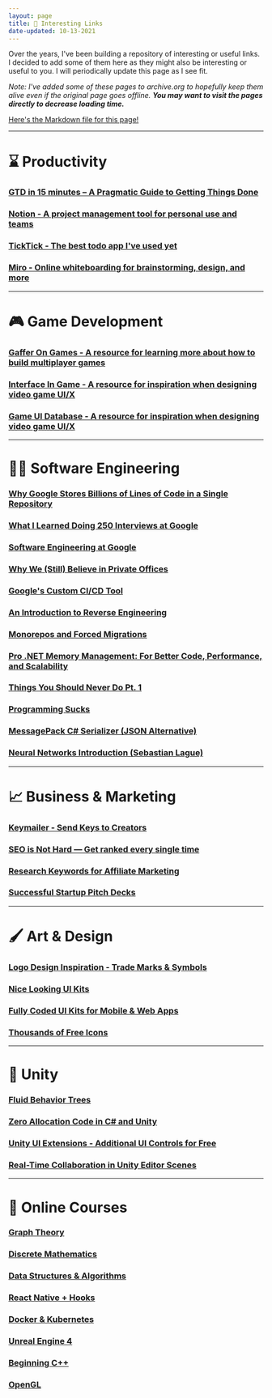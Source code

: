 ```yaml
---
layout: page
title: 🔗 Interesting Links
date-updated: 10-13-2021
---
```


Over the years, I've been building a repository of interesting or useful links. I decided to add some of them here as they might also be interesting or useful to you. I will periodically update this page as I see fit.

*Note: I've added some of these pages to archive.org to hopefully keep them alive even if the original page goes offline. **You may want to visit the pages directly to decrease loading time.***

[Here's the Markdown file for this page!](https://github.com/tatelax/tatelax.github.io/blob/master/pages/links.md)

---

# ⌛ Productivity

### [GTD in 15 minutes – A Pragmatic Guide to Getting Things Done](https://web.archive.org/web/20211013165523/https://hamberg.no/gtd/)

### [Notion - A project management tool for personal use and teams](https://www.notion.so/)

### [TickTick - The best todo app I've used yet](https://ticktick.com/?language=en_US)

### [Miro - Online whiteboarding for brainstorming, design, and more](https://miro.com/)

---

# 🎮 Game Development

### [Gaffer On Games - A resource for learning more about how to build multiplayer games](https://web.archive.org/web/20211013165807/https://gafferongames.com/)

### [Interface In Game - A resource for inspiration when designing video game UI/X](https://web.archive.org/web/20210915172509/https://interfaceingame.com/)

### [Game UI Database - A resource for inspiration when designing video game UI/X](https://web.archive.org/web/20211013170417/https://www.gameuidatabase.com/index.php)

---

# 👨‍💻 Software Engineering

### [Why Google Stores Billions of Lines of Code in a Single Repository](https://www.youtube.com/watch?v=W71BTkUbdqE)

### [What I Learned Doing 250 Interviews at Google](https://www.youtube.com/watch?v=r8RxkpUvxK0)

### [Software Engineering at Google](https://web.archive.org/web/20211013171001/https://arxiv.org/ftp/arxiv/papers/1702/1702.01715.pdf)

### [Why We (Still) Believe in Private Offices](https://web.archive.org/web/20211013171104/https://stackoverflow.blog/2015/01/16/why-we-still-believe-in-private-offices/)

### [Google's Custom CI/CD Tool](https://bazel.build/)

### [An Introduction to Reverse Engineering](https://web.archive.org/web/20211013171200/http://www.muppetlabs.com/~breadbox/txt/bure.html)

### [Monorepos and Forced Migrations](https://web.archive.org/web/20211013170827/https://buttondown.email/j2kun/archive/monorepos-and-forced-migrations/)

### [Pro .NET Memory Management: For Better Code, Performance, and Scalability](https://www.amazon.com/dp/B07KGKGK8K?ref_=k4w_oembed_QiQ7ssAQb5iWcX&tag=kpembed-20&linkCode=kpd)

### [Things You Should Never Do Pt. 1](https://www.joelonsoftware.com/2000/04/06/things-you-should-never-do-part-i/)

### [Programming Sucks](https://www.stilldrinking.org/programming-sucks)

### [MessagePack C# Serializer (JSON Alternative)](https://github.com/neuecc/MessagePack-CSharp)

### [Neural Networks Introduction (Sebastian Lague)](https://www.youtube.com/watch?v=bVQUSndDllU)

---

# 📈 Business & Marketing

### [Keymailer - Send Keys to Creators](https://keymailer.co/)

### [SEO is Not Hard — Get ranked every single time](https://medium.com/startup-grind/seo-is-not-hard-a-step-by-step-seo-tutorial-for-beginners-that-will-get-you-ranked-every-single-1b903b3ab6bb)

### [Research Keywords for Affiliate Marketing](https://www.youtube.com/watch?v=3ZJEBDpCbmI)

### [Successful Startup Pitch Decks](https://www.cirrusinsight.com/blog/startup-pitch-decks)

---

# 🖌️ Art & Design

### [Logo Design Inspiration - Trade Marks & Symbols](http://nfgraphics.com/downloads/vol1.pdf)

### [Nice Looking UI Kits](https://ui8.net/category/ui-kits)

### [Fully Coded UI Kits for Mobile & Web Apps](https://www.creative-tim.com/)

### [Thousands of Free Icons](https://www.shareicon.net/)

---

# 🙈 Unity

### [Fluid Behavior Trees](https://github.com/ashblue/fluid-behavior-tree)

### [Zero Allocation Code in C# and Unity](https://web.archive.org/web/20211013171631/https://www.sebaslab.com/zero-allocation-code-in-unity/)

### [Unity UI Extensions - Additional UI Controls for Free](https://bitbucket.org/UnityUIExtensions/unity-ui-extensions/wiki/Home)

### [Real-Time Collaboration in Unity Editor Scenes](https://www.kinematicsoup.com/scene-fusion/pricing)

---

# 🏫 Online Courses

### [Graph Theory](https://www.udemy.com/course/graph-theory/)

### [Discrete Mathematics](https://www.udemy.com/course/discrete-math/)

### [Data Structures & Algorithms](https://www.udemy.com/course/master-the-coding-interview-data-structures-algorithms/learn/lecture/12119332?start=1#overview)

### [React Native + Hooks](https://www.udemy.com/course/the-complete-react-native-and-redux-course/)

### [Docker & Kubernetes](https://www.udemy.com/course/docker-and-kubernetes-the-complete-guide/)

### [Unreal Engine 4](https://www.udemy.com/course/unrealcourse/)

### [Beginning C++](https://www.udemy.com/course/beginning-c-plus-plus-programming/)

### [OpenGL](https://www.udemy.com/course/graphics-with-modern-opengl/)